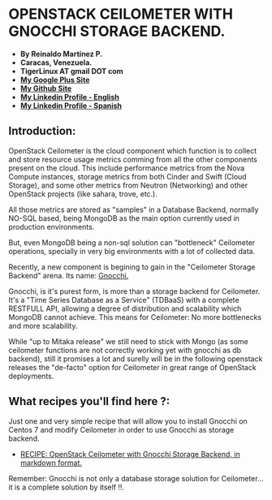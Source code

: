 # OPENSTACK CEILOMETER WITH GNOCCHI STORAGE BACKEND.

- **By Reinaldo Martínez P.**
- **Caracas, Venezuela.**
- **TigerLinux AT gmail DOT com**
- **[My Google Plus Site](https://plus.google.com/+ReinaldoMartinez)**
- **[My Github Site](https://github.com/tigerlinux)**
- **[My Linkedin Profile - English](https://ve.linkedin.com/in/tigerlinux/en)**
- **[My Linkedin Profile - Spanish](https://ve.linkedin.com/in/tigerlinux/es)**


## Introduction:

OpenStack Ceilometer is the cloud component which function is to collect and store resource usage metrics comming from all the other components present on the cloud. This include performance metrics from the Nova Compute instances, storage metrics from both Cinder and Swift (Cloud Storage), and some other metrics from Neutron (Networking) and other OpenStack projects (like sahara, trove, etc.).

All those metrics are stored as "samples" in a Database Backend, normally NO-SQL based, being MongoDB as the main option currently used in production environments.

But, even MongoDB being a non-sql solution can "bottleneck" Ceilometer operations, specially in very big environments with a lot of collected data.

Recently, a new component is begining to gain in the "Ceilometer Storage Backend" arena. Its name: [Gnocchi.](https://wiki.openstack.org/wiki/Gnocchi)

Gnocchi, is it's purest form, is more than a storage backend for Ceilometer. It's a "Time Series Database as a Service" (TDBaaS) with a complete RESTFULL API, allowing a degree of distribution and scalability which MongoDB cannot achieve. This means for Ceilometer: No more bottlenecks and more scalability.

While "up to Mitaka release" we still need to stick with Mongo (as some ceilometer functions are not correctly working yet with gnocchi as db backend), still it promises a lot and surelly will be in the following openstack releases the "de-facto" option for Ceilometer in great range of OpenStack deployments.


## What recipes you'll find here ?:

Just one and very simple recipe that will allow you to install Gnocchi on Centos 7 and modify Ceilometer in order to use Gnocchi as storage backend.

* [RECIPE: OpenStack Ceilometer with Gnocchi Storage Backend, in markdown format.](https://github.com/tigerlinux/tigerlinux-extra-recipes/blob/master/recipes/openstack/ceilometer-with-gnocchi-backend/RECIPE-ceilometer-with-gnocchi-backend.md "OpenStack Ceilometer with Gnocchi Backend")

Remember: Gnocchi is not only a database storage solution for Ceilometer... it is a complete solution by itself !!.
